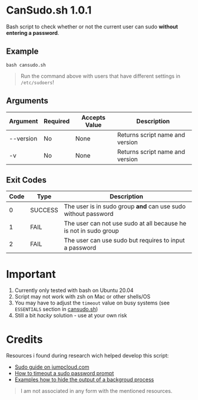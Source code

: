 # CanSudo.sh 1.0.1

Bash script to check whether or not the current user can sudo **without entering a password**.

## Example

```
bash cansudo.sh
```
> Run the command above with users that have different settings in `/etc/sudoers`!

## Arguments

Argument | Required | Accepts Value | Description
---------|---------|----------|---------
 --version |  No | None | Returns script name and version
 -v |  No | None | Returns script name and version

## Exit Codes

Code | Type | Description
---------|----------|---------
 0 | SUCCESS | The user is in sudo group **and** can use sudo without password
 1 | FAIL | The user can not use sudo at all because he is not in sudo group
 2 | FAIL | The user can use sudo but requires to input a password

# Important

1. Currently only tested with bash on Ubuntu 20.04
1. Script may not work with zsh on Mac or other shells/OS
1. You may have to adjust the `timeout` value on busy systems (see `ESSENTIALS` section in [cansudo.sh](cansudo.sh))
1. Still a bit _hacky_ solution - use at your own risk

# Credits

Resources i found during research wich helped develop this script:

* [Sudo guide on jumpcloud.com](https://jumpcloud.com/blog/how-to-create-a-new-sudo-user-manage-sudo-access-on-ubuntu-20-04)
* [How to timeout a sudo password prompt](https://askubuntu.com/a/401536)
* [Examples how to hide the output of a backgroud process](https://stackoverflow.com/a/8220110/10672117)

> I am not associated in any form with the mentioned resources.
